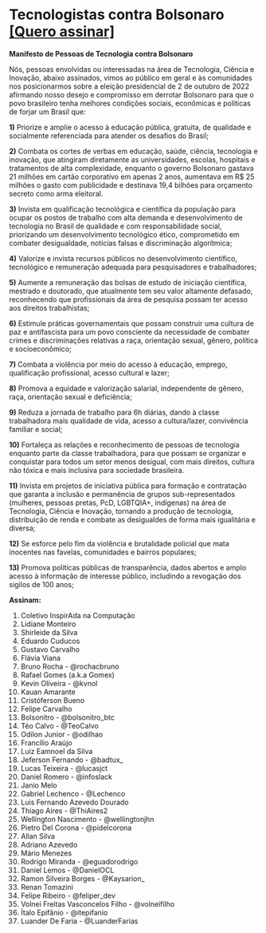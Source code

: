 # Tecnologistas contra Bolsonaro      [[Quero assinar]](https://github.com/inspiradanacomputacao/tecnologistas-contra-bolsonaro/wiki)
**Manifesto de Pessoas de Tecnologia contra Bolsonaro**

Nós, pessoas envolvidas ou interessadas na área de Tecnologia, Ciência e Inovação, abaixo assinados, vimos ao público em geral e às comunidades nos posicionarmos sobre a eleição presidencial de 2 de outubro de 2022 afirmando nosso desejo e compromisso em derrotar Bolsonaro para que o povo brasileiro tenha melhores condições sociais, econômicas e políticas de forjar um Brasil que:

**1)** Priorize e amplie o acesso à educação pública, gratuita, de qualidade e socialmente referenciada para atender os desafios do Brasil;

**2)** Combata os cortes de verbas em educação, saúde, ciência, tecnologia e inovação, que atingiram diretamente as universidades, escolas, hospitais e tratamentos de alta complexidade, enquanto o governo Bolsonaro gastava 21 milhões em cartão corporativo em apenas 2 anos, aumentava em R$ 25 milhões o gasto com publicidade e destinava 19,4 bilhões para orçamento secreto como arma eleitoral.

**3)** Invista em qualificação tecnológica e científica da população para ocupar os postos de trabalho com alta demanda e desenvolvimento de tecnologia no Brasil de qualidade e com responsabilidade social, priorizando um desenvolvimento tecnológico ético, comprometido em combater desigualdade, notícias falsas e discriminação algorítmica;

**4)** Valorize e invista recursos públicos no desenvolvimento científico, tecnológico e remuneração adequada para pesquisadores e trabalhadores;

**5)** Aumente a remuneração das bolsas de estudo de iniciação científica, mestrado e doutorado, que atualmente tem seu valor altamente defasado, reconhecendo que profissionais da área de pesquisa possam ter acesso aos direitos trabalhistas;

**6)** Estimule práticas governamentais que possam construir uma cultura de paz e antifascista para um povo consciente da necessidade de combater crimes e discriminações relativas a raça, orientação sexual, gênero, política e socioeconômico;

**7)** Combata a violência por meio do acesso à educação, emprego, qualificação profissional, acesso cultural e lazer;

**8)** Promova a equidade e valorização salarial, independente de gênero, raça, orientação sexual e deficiência;

**9)** Reduza a jornada de trabalho para 6h diárias, dando à classe trabalhadora mais qualidade de vida, acesso a cultura/lazer, convivência familiar e social;

**10)** Fortaleça as relações e reconhecimento de pessoas de tecnologia enquanto parte da classe trabalhadora, para que possam se organizar e conquistar para todos um setor menos desigual, com mais direitos, cultura não tóxica e mais inclusiva para sociedade brasileira.

**11)** Invista em projetos de iniciativa pública para formação e contratação que garanta a inclusão e permanência de grupos sub-representados (mulheres, pessoas pretas, PcD, LGBTQIA+, indígenas) na área de Tecnologia, Ciência e Inovação, tornando a produção de tecnologia, distribuição de renda e combate as desigualdes de forma mais igualitária e diversa;

**12)** Se esforce pelo fim da violência e brutalidade policial que mata inocentes nas favelas, comunidades e bairros populares;

**13)** Promova políticas públicas de transparência, dados abertos e amplo acesso à informação de interesse público, includindo a revogação dos sigilos de 100 anos;

**Assinam:**

1. Coletivo InspirAda na Computação
1. Lidiane Monteiro
1. Shirleide da Silva
1. Eduardo Cuducos
1. Gustavo Carvalho
1. Flávia Viana
1. Bruno Rocha - @rochacbruno
1. Rafael Gomes (a.k.a Gomex)
1. Kevin Oliveira - @kvnol
1. Kauan Amarante
1. Cristóferson Bueno
1. Felipe Carvalho
1. Bolsonitro - @bolsonitro_btc
1. Téo Calvo  - @TeoCalvo
1. Odilon Junior - @odilhao
1. Francílio Araújo
1. Luiz Eamnoel da Silva
1. Jeferson Fernando - @badtux_
1. Lucas Teixeira - @lucasjct
1. Daniel Romero - @infoslack
1. Janio Melo
1. Gabriel Lechenco - @Lechenco
1. Luis Fernando Azevedo Dourado
1. Thiago Aires - @ThiAires2
1. Wellington Nascimento - @wellingtonjhn
1. Pietro Del Corona - @pidelcorona
1. Allan Silva
1. Adriano Azevedo
1. Mário Menezes
1. Rodrigo Miranda - @eguadorodrigo
1. Daniel Lemos - @DanielOCL
1. Ramon Silveira Borges - @Kaysarion_
1. Renan Tomazini
1. Felipe Ribeiro - @feliper_dev
1. Volnei Freitas Vasconcelos Filho - @volneifilho
1. Ítalo Epifânio - @itepifanio
1. Luander De Faria - @LuanderFarias
